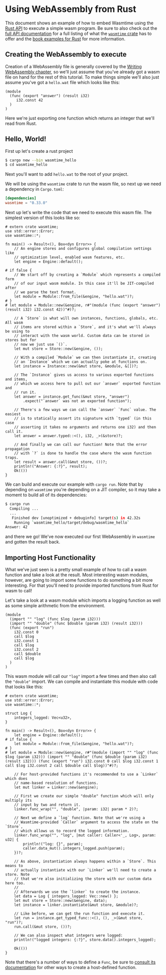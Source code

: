 # Using WebAssembly from Rust

This document shows an example of how to embed Wasmtime using the [Rust
API][apidoc] to execute a simple wasm program. Be sure to also check out the
[full API documentation][apidoc] for a full listing of what the [`wasmtime`
crate][wasmtime] has to offer and the [book examples for
Rust](./examples-rust-embed.md) for more information.

[apidoc]: https://bytecodealliance.github.io/wasmtime/api/wasmtime/
[wasmtime]: https://crates.io/crates/wasmtime

## Creating the WebAssembly to execute

Creation of a WebAssembly file is generally covered by the [Writing
WebAssembly chapter](./wasm.md), so we'll just assume that you've already got a
wasm file on hand for the rest of this tutorial. To make things simple we'll
also just assume you've got a `hello.wat` file which looks like this:

```wat
(module
  (func (export "answer") (result i32)
     i32.const 42
  )
)
```

Here we're just exporting one function which returns an integer that we'll read
from Rust.

## Hello, World!

First up let's create a rust project

```sh
$ cargo new --bin wasmtime_hello
$ cd wasmtime_hello
```

Next you'll want to add `hello.wat` to the root of your project.

We will be using the `wasmtime` crate to run the wasm file, so next up we need a
dependency in `Cargo.toml`:

```toml
[dependencies]
wasmtime = "0.33.0"
```

Next up let's write the code that we need to execute this wasm file. The
simplest version of this looks like so:

```rust,no_run
# extern crate wasmtime;
use std::error::Error;
use wasmtime::*;

fn main() -> Result<(), Box<dyn Error>> {
    // An engine stores and configures global compilation settings like
    // optimization level, enabled wasm features, etc.
    let engine = Engine::default();

# if false {
    // We start off by creating a `Module` which represents a compiled form
    // of our input wasm module. In this case it'll be JIT-compiled after
    // we parse the text format.
    let module = Module::from_file(&engine, "hello.wat")?;
# }
# let module = Module::new(&engine, r#"(module (func (export "answer") (result i32) i32.const 42))"#)?;

    // A `Store` is what will own instances, functions, globals, etc. All wasm
    // items are stored within a `Store`, and it's what we'll always be using to
    // interact with the wasm world. Custom data can be stored in stores but for
    // now we just use `()`.
    let mut store = Store::new(&engine, ());

    // With a compiled `Module` we can then instantiate it, creating
    // an `Instance` which we can actually poke at functions on.
    let instance = Instance::new(&mut store, &module, &[])?;

    // The `Instance` gives us access to various exported functions and items,
    // which we access here to pull out our `answer` exported function and
    // run it.
    let answer = instance.get_func(&mut store, "answer")
        .expect("`answer` was not an exported function");

    // There's a few ways we can call the `answer` `Func` value. The easiest
    // is to statically assert its signature with `typed` (in this case
    // asserting it takes no arguments and returns one i32) and then call it.
    let answer = answer.typed::<(), i32, _>(&store)?;

    // And finally we can call our function! Note that the error propagation
    // with `?` is done to handle the case where the wasm function traps.
    let result = answer.call(&mut store, ())?;
    println!("Answer: {:?}", result);
    Ok(())
}
```

We can build and execute our example with `cargo run`. Note that by depending on
`wasmtime` you're depending on a JIT compiler, so it may take a moment to build
all of its dependencies:

```sh
$ cargo run
  Compiling ...
  ...
   Finished dev [unoptimized + debuginfo] target(s) in 42.32s
    Running `wasmtime_hello/target/debug/wasmtime_hello`
Answer: 42
```

and there we go! We've now executed our first WebAssembly in `wasmtime` and
gotten the result back.

## Importing Host Functionality

What we've just seen is a pretty small example of how to call a wasm function
and take a look at the result. Most interesting wasm modules, however, are going
to import some functions to do something a bit more interesting. For that you'll
need to provide imported functions from Rust for wasm to call!

Let's take a look at a wasm module which imports a logging function as well as
some simple arithmetic from the environment.

```wat
(module
  (import "" "log" (func $log (param i32)))
  (import "" "double" (func $double (param i32) (result i32)))
  (func (export "run")
    i32.const 0
    call $log
    i32.const 1
    call $log
    i32.const 2
    call $double
    call $log
  )
)
```

This wasm module will call our `"log"` import a few times and then also call the
`"double"` import. We can compile and instantiate this module with code that
looks like this:

```rust,no_run
# extern crate wasmtime;
use std::error::Error;
use wasmtime::*;

struct Log {
    integers_logged: Vec<u32>,
}

fn main() -> Result<(), Box<dyn Error>> {
    let engine = Engine::default();
# if false {
    let module = Module::from_file(&engine, "hello.wat")?;
# }
# let module = Module::new(&engine, r#"(module (import "" "log" (func $log (param i32))) (import "" "double" (func $double (param i32) (result i32))) (func (export "run") i32.const 0 call $log i32.const 1 call $log i32.const 2 call $double call $log))"#)?;

    // For host-provided functions it's recommended to use a `Linker` which does
    // name-based resolution of functions.
    let mut linker = Linker::new(&engine);

    // First we create our simple "double" function which will only multiply its
    // input by two and return it.
    linker.func_wrap("", "double", |param: i32| param * 2)?;

    // Next we define a `log` function. Note that we're using a
    // Wasmtime-provided `Caller` argument to access the state on the `Store`,
    // which allows us to record the logged information.
    linker.func_wrap("", "log", |mut caller: Caller<'_, Log>, param: u32| {
        println!("log: {}", param);
        caller.data_mut().integers_logged.push(param);
    })?;

    // As above, instantiation always happens within a `Store`. This means to
    // actually instantiate with our `Linker` we'll need to create a store. Note
    // that we're also initializing the store with our custom data here too.
    //
    // Afterwards we use the `linker` to create the instance.
    let data = Log { integers_logged: Vec::new() };
    let mut store = Store::new(&engine, data);
    let instance = linker.instantiate(&mut store, &module)?;

    // Like before, we can get the run function and execute it.
    let run = instance.get_typed_func::<(), (), _>(&mut store, "run")?;
    run.call(&mut store, ())?;

    // We can also inspect what integers were logged:
    println!("logged integers: {:?}", store.data().integers_logged);

    Ok(())
}
```

Note that there's a number of ways to define a `Func`, be sure to [consult its
documentation][`Func`] for other ways to create a host-defined function.

[`Func`]: https://bytecodealliance.github.io/wasmtime/api/wasmtime/struct.Func.html
